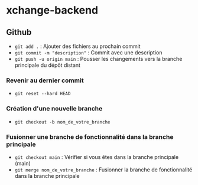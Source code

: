 # xchange-backend

## Github

- `git add .` : Ajouter des fichiers au prochain commit
- `git commit -m "description"` : Commit avec une description
- `git push -u origin main` : Pousser les changements vers la branche principale du dépôt distant

### Revenir au dernier commit

- `git reset --hard HEAD`

### Création d'une nouvelle branche

- `git checkout -b nom_de_votre_branche`

### Fusionner une branche de fonctionnalité dans la branche principale

- `git checkout main` : Vérifier si vous êtes dans la branche principale (main)
- `git merge nom_de_votre_branche` : Fusionner la branche de fonctionnalité dans la branche principale
